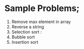 # Sample Problems;

1. Remove max element in array
2. Reverse a string
3. Selection sort : 
4. Bubble sort
5. Insertion sort
